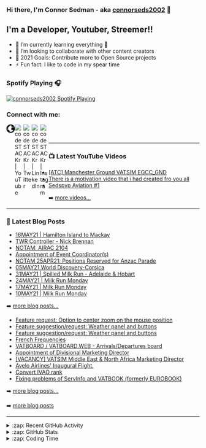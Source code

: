 ### Hi there, I'm Connor Sedman - aka [connorseds2002][website] 👋

## I'm a Developer, Youtuber, Streemer!!

- 🌱 I’m currently learning everything 🤣
- 👯 I’m looking to collaborate with other content creators
- 🥅 2021 Goals: Contribute more to Open Source projects
- ⚡ Fun fact: I like to code in my spear time

### Spotify Playing 🎧

[<img src="https://novatorem.connorseds2002.vercel.app/api/spotify" alt="connorseds2002 Spotify Playing" width="350" />](https://open.spotify.com/user/connor-808)

### Connect with me:

[<img align="left" alt="codeSTACKr.com" width="22px" src="https://raw.githubusercontent.com/iconic/open-iconic/master/svg/globe.svg" />][website]
[<img align="left" alt="codeSTACKr | YouTube" width="22px" src="https://cdn.jsdelivr.net/npm/simple-icons@v3/icons/youtube.svg" />][youtube]
[<img align="left" alt="codeSTACKr | Twitter" width="22px" src="https://cdn.jsdelivr.net/npm/simple-icons@v3/icons/twitter.svg" />][twitter]
[<img align="left" alt="codeSTACKr | LinkedIn" width="22px" src="https://cdn.jsdelivr.net/npm/simple-icons@v3/icons/linkedin.svg" />][linkedin]
[<img align="left" alt="codeSTACKr | Instagram" width="22px" src="https://cdn.jsdelivr.net/npm/simple-icons@v3/icons/instagram.svg" />][instagram]

<br />
<br />

---

### 📺 Latest YouTube Videos

<!-- YOUTUBE:START -->
- [[ATC] Manchester Ground VATSIM EGCC_GND](https://www.youtube.com/watch?v=2gOB_NWOp2o)
- [There is a motivation video that i had created fro you all](https://www.youtube.com/watch?v=cKzpUc_jYaw)
- [Sedspvp Aviation #1](https://www.youtube.com/watch?v=6Z4TeOA4d0A)
<!-- YOUTUBE:END -->

➡️ [more videos...](https://youtube.com/channel/UC6fFV-8lCLLoKYCUAstFbQQ)

---

### 📕 Latest Blog Posts

<!-- BLOG-POST-LIST:START -->
- [16MAY21 | Hamilton Island to Mackay](https://vatpac.org/calendar/event/1778-16may21-hamilton-island-to-mackay/)
- [TWR Controller - Nick Brennan](https://vatpac.org/forums/topic/18762-twr-controller-nick-brennan/?do=findComment&comment=131601)
- [NOTAM: AIRAC 2104](https://vatpac.org/forums/topic/18761-notam-airac-2104/?do=findComment&comment=131599)
- [Appointment of Event Coordinator(s)](https://vatpac.org/forums/topic/18758-appointment-of-event-coordinators/?do=findComment&comment=131564)
- [NOTAM 25APR21: Positions Reserved for Anzac Parade](https://vatpac.org/forums/topic/18757-notam-25apr21-positions-reserved-for-anzac-parade/?do=findComment&comment=131562)
- [05MAY21 World Discovery-Corsica](https://vatpac.org/calendar/event/1774-05may21-world-discovery-corsica/)
- [31MAY21 | Spilled Milk Run - Adelaide & Hobart](https://vatpac.org/calendar/event/1771-31may21-spilled-milk-run-adelaide-hobart/)
- [24MAY21 | Milk Run Monday](https://vatpac.org/calendar/event/1770-24may21-milk-run-monday/)
- [17MAY21 | Milk Run Monday](https://vatpac.org/calendar/event/1769-17may21-milk-run-monday/)
- [10MAY21 | Milk Run Monday](https://vatpac.org/calendar/event/1768-10may21-milk-run-monday/)
<!-- BLOG-POST-LIST:END -->

➡️ [more blog posts...](https://Forums.vatpac.org)
<!-- VATSIM.NET:START -->
- [Feature request: Option to center zoom on the mouse position](https://forums.vatsim.net/topic/31273-feature-request-option-to-center-zoom-on-the-mouse-position/?do=findComment&comment=178137)
- [Feature suggestion/request: Weather panel and buttons](https://forums.vatsim.net/topic/31272-feature-suggestionrequest-weather-panel-and-buttons/?do=findComment&comment=178136)
- [Feature suggestion/request: Weather panel and buttons](https://forums.vatsim.net/topic/31272-feature-suggestionrequest-weather-panel-and-buttons/?do=findComment&comment=178135)
- [French Frequencies](https://forums.vatsim.net/topic/31032-french-frequencies/?do=findComment&comment=178134)
- [VATBOARD / VATBOARD.WEB - Arrivals/Departures board](https://forums.vatsim.net/topic/26910-vatboard-vatboardweb-arrivalsdepartures-board/?do=findComment&comment=178133)
- [Appointment of Divisional Marketing Director](https://forums.vatsim.net/topic/31271-appointment-of-divisional-marketing-director/?do=findComment&comment=178132)
- [[VACANCY] VATSIM Middle East & North Africa Marketing Director](https://forums.vatsim.net/topic/31045-vacancy-vatsim-middle-east-north-africa-marketing-director/?do=findComment&comment=178131)
- [Avelo Airlines' Inaugural Flight.](https://forums.vatsim.net/topic/31270-avelo-airlines-inaugural-flight/?do=findComment&comment=178130)
- [Convert IVAO rank](https://forums.vatsim.net/topic/31264-convert-ivao-rank/?do=findComment&comment=178129)
- [Fixing problems of ServInfo and VATBOOK (formerly EUROBOOK)](https://forums.vatsim.net/topic/6984-fixing-problems-of-servinfo-and-vatbook-formerly-eurobook/?do=findComment&comment=178128)
<!-- VATSIM.NET:END -->
➡️ [more blog posts...](https://forums.vatsim.net/)

<!-- IVAO.AERO:START -->
<!-- IVAO.AERO:END -->
➡️ [more blog posts](https://forum.ivao.areo/)

---

<details>
  <summary>:zap: Recent GitHub Activity</summary>
  
<!--START_SECTION:activity-->
1. ❗️ Closed issue [#42](https://github.com/jamesgeorge007/github-activity-readme/issues/42) in [jamesgeorge007/github-activity-readme](https://github.com/jamesgeorge007/github-activity-readme)
2. 🗣 Commented on [#12](https://github.com/Connorseds2002/VATUK-vatsys-dataset/issues/12) in [Connorseds2002/VATUK-vatsys-dataset](https://github.com/Connorseds2002/VATUK-vatsys-dataset)
3. 🎉 Merged PR [#1](https://github.com/Connorseds2002/UK-Sector-File/pull/1) in [Connorseds2002/UK-Sector-File](https://github.com/Connorseds2002/UK-Sector-File)
4. 💪 Opened PR [#1](https://github.com/Connorseds2002/UK-Sector-File/pull/1) in [Connorseds2002/UK-Sector-File](https://github.com/Connorseds2002/UK-Sector-File)
5. 💪 Opened PR [#12](https://github.com/Connorseds2002/VATUK-vatsys-dataset/pull/12) in [Connorseds2002/VATUK-vatsys-dataset](https://github.com/Connorseds2002/VATUK-vatsys-dataset)
6. 💪 Opened PR [#11](https://github.com/Connorseds2002/VATUK-vatsys-dataset/pull/11) in [Connorseds2002/VATUK-vatsys-dataset](https://github.com/Connorseds2002/VATUK-vatsys-dataset)
7. 🗣 Commented on [#9](https://github.com/Connorseds2002/VATUK-vatsys-dataset/issues/9) in [Connorseds2002/VATUK-vatsys-dataset](https://github.com/Connorseds2002/VATUK-vatsys-dataset)
8. ❗️ Opened issue [#10](https://github.com/Connorseds2002/VATUK-vatsys-dataset/issues/10) in [Connorseds2002/VATUK-vatsys-dataset](https://github.com/Connorseds2002/VATUK-vatsys-dataset)
9. 💪 Opened PR [#8](https://github.com/Connorseds2002/VATUK-vatsys-dataset/pull/8) in [Connorseds2002/VATUK-vatsys-dataset](https://github.com/Connorseds2002/VATUK-vatsys-dataset)
10. 🎉 Merged PR [#6](https://github.com/Connorseds2002/VATUK-vatsys-dataset/pull/6) in [Connorseds2002/VATUK-vatsys-dataset](https://github.com/Connorseds2002/VATUK-vatsys-dataset)
<!--END_SECTION:activity-->

</details>

<details>
  <summary>:zap: GitHub Stats</summary>

  <img align="left" alt="connorseds2002's GitHub Stats" src="http://github-readme-stats.connorseds2002.vercel.app/api?username=connorseds2002&show_icons=true&hide_border=true" />
<img align="left" alt="connorseds2002's GitHub Top Langs" src="http://github-readme-stats.connorseds2002.vercel.app/api/top-langs/?username=connorseds2002&layout=compact2&show_icons=true&hide_border=true" />

</details>

<details>
  <summary>:zap: Coding Time</summary>
  <a href="https://wakatime.com"><img src="https://wakatime.com/share/@connorseds2002/fbe24d6b-ddb8-468c-bf02-701ed789a553.png" /></a>

</details>

[website]: https://vatpac.org
[twitter]: https://twitter.com/connorsedman11
[youtube]: https://youtube.com/channel/UC6fFV-8lCLLoKYCUAstFbQQ
[instagram]: https://instagram.com/
[linkedin]: https://linkedin.com/in/
